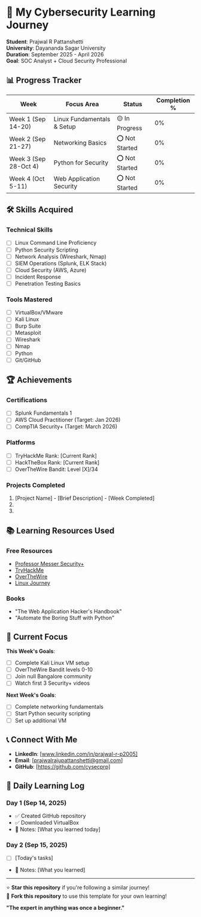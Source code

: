 # 🔐 My Cybersecurity Learning Journey

**Student**: Prajwal R Pattanshetti  
**University**: Dayananda Sagar University  
**Duration**: September 2025 - April 2026  
**Goal**: SOC Analyst + Cloud Security Professional  

## 📊 Progress Tracker

| Week | Focus Area | Status | Completion % |
|------|------------|--------|--------------|
| Week 1 (Sep 14-20) | Linux Fundamentals & Setup | 🟡 In Progress | 0% |
| Week 2 (Sep 21-27) | Networking Basics | ⭕ Not Started | 0% |
| Week 3 (Sep 28-Oct 4) | Python for Security | ⭕ Not Started | 0% |
| Week 4 (Oct 5-11) | Web Application Security | ⭕ Not Started | 0% |

## 🛠️ Skills Acquired

### Technical Skills
- [ ] Linux Command Line Proficiency
- [ ] Python Security Scripting
- [ ] Network Analysis (Wireshark, Nmap)
- [ ] SIEM Operations (Splunk, ELK Stack)
- [ ] Cloud Security (AWS, Azure)
- [ ] Incident Response
- [ ] Penetration Testing Basics

### Tools Mastered
- [ ] VirtualBox/VMware
- [ ] Kali Linux
- [ ] Burp Suite
- [ ] Metasploit
- [ ] Wireshark
- [ ] Nmap
- [ ] Python
- [ ] Git/GitHub

## 🏆 Achievements

### Certifications
- [ ] Splunk Fundamentals 1
- [ ] AWS Cloud Practitioner (Target: Jan 2026)
- [ ] CompTIA Security+ (Target: March 2026)

### Platforms
- [ ] TryHackMe Rank: [Current Rank]
- [ ] HackTheBox Rank: [Current Rank]
- [ ] OverTheWire Bandit: Level [X]/34

### Projects Completed
1. [Project Name] - [Brief Description] - [Week Completed]
2. 
3. 

## 📚 Learning Resources Used

### Free Resources
- [Professor Messer Security+](https://www.professormesser.com/security-plus/)
- [TryHackMe](https://tryhackme.com/)
- [OverTheWire](https://overthewire.org/wargames/)
- [Linux Journey](https://linuxjourney.com/)

### Books
- "The Web Application Hacker's Handbook"
- "Automate the Boring Stuff with Python"

## 🎯 Current Focus

**This Week's Goals**:
- [ ] Complete Kali Linux VM setup
- [ ] OverTheWire Bandit levels 0-10
- [ ] Join null Bangalore community
- [ ] Watch first 3 Security+ videos

**Next Week's Goals**:
- [ ] Complete networking fundamentals
- [ ] Start Python security scripting
- [ ] Set up additional VM

## 📞 Connect With Me

- **LinkedIn**: [www.linkedin.com/in/prajwal-r-p2005]
- **Email**: [prajwalrajupattanshetti@gmail.com]
- **GitHub**: [https://github.com/cysecprp]

## 📝 Daily Learning Log

### Day 1 (Sep 14, 2025)
- ✅ Created GitHub repository
- ✅ Downloaded VirtualBox
- 📝 Notes: [What you learned today]

### Day 2 (Sep 15, 2025)
- [ ] [Today's tasks]
- 📝 Notes: [What you learned]

---

⭐ **Star this repository** if you're following a similar journey!  
🍴 **Fork this repository** to use this template for your own learning!

**"The expert in anything was once a beginner."**
